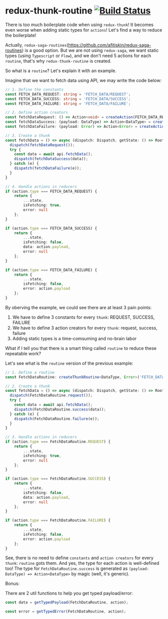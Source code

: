 # redux-thunk-routine [![Build Status](https://travis-ci.com/zzdjk6/redux-thunk-routine.svg?branch=master)](https://travis-ci.com/zzdjk6/redux-thunk-routine)

There is too much boilerplate code when using `redux-thunk`!
It becomes even worse when adding static types for `actions`!
Let's find a way to reduce the boilerplate!

Actually, `redux-saga-routines`(https://github.com/afitiskin/redux-saga-routines) is a good option.
But we are not using `redux-saga`, we want static types (using `Typescript` or `Flow`), and we don't need 5 actions for each `routine`, that's why `redux-thunk-routine` is created.

So what is a `routine`? Let's explain it with an example.

Imagine that we want to fetch data using API, we may write the code below:

```typescript
// 1. Define the constants
const FETCH_DATA_REQUEST: string = 'FETCH_DATA/REQUEST';
const FETCH_DATA_SUCCESS: string = 'FETCH_DATA/SUCCESS';
const FETCH_DATA_FAILURE: string = 'FETCH_DATA/FAILURE';

// 2. Define action creators
const fetchDataRequest: () => Action<void> = createAction(FETCH_DATA_REQUEST);
const fetchDataSuccess: (payload: DataType) => Action<DataType> = createAction(FETCH_DATA_SUCCESS);
const fetchDataFailure: (payload: Error) => Action<Error> = createAction(FETCH_DATA_FAILURE);

// 3. Create a thunk
const fetchData = () => async (dispatch: Dispatch, getState: () => RootState) => {
  dispatch(fetchDataRequest());
  try {
    const data = await api.fetchData();
    dispatch(fetchDataSuccess(data));
  } catch (e) {
    dispatch(fetchDataFailure(e));
  }
}

// 4. Handle actions in reducers
if (action.type === FETCH_DATA_REQUEST) {
    return {
        ...state,
        isFetching: true,
        error: null
    };
}

if (action.type === FETCH_DATA_SUCCESS) {
    return {
        ...state,
        isFetching: false,
        data: action.payload,
        error: null
    };
}

if (action.type === FETCH_DATA_FAILURE) {
    return {
        ...state,
        isFetching: false,
        error: action.payload
    };
}
```

By oberving the example, we could see there are at least 3 pain points:

1. We have to define 3 constants for every `thunk`: REQUEST, SUCCESS, FAILURE
2. We have to define 3 action creators for every `thunk`: request, success, failure
3. Adding static types is a time-comsuming and no-brain labor

What if I tell you that there is a smart thing called `routine` to reduce these repeatable work?

Let's see what is the `routine` version of the previous example:

```typescript
// 1. Define a routine
const FetchDataRoutine: createThunkRoutine<DataType, Error>('FETCH_DATA')

// 2. Create a thunk
const fetchData = () => async (dispatch: Dispatch, getState: () => RootState) => {
  dispatch(FetchDataRoutine.request());
  try {
    const data = await api.fetchData();
    dispatch(FetchDataRoutine.success(data));
  } catch (e) {
    dispatch(FetchDataRoutine.failure(e));
  }
}

// 3. Handle actions in reducers
if (action.type === FetchDataRoutine.REQUEST) {
    return {
        ...state,
        isFetching: true,
        error: null
    };
}

if (action.type === FetchDataRoutine.SUCCESS) {
    return {
        ...state,
        isFetching: false,
        data: action.payload,
        error: null
    };
}

if (action.type === FetchDataRoutine.FAILURE) {
    return {
        ...state,
        isFetching: false,
        error: action.payload
    };
}
```

See, there is no need to define `constants` and `action creators` for every `thunk`: `routine` gots them.
And yes, the type for each action is well-defined too!
The type for `FetchDataRoutine.success` is generated as `(payload: DataType) => Action<DataType>` by magic (well, it's generic).

Bonus:

There are 2 util functions to help you get typed payload/error:

```typescript
const data = getTypedPayload(FetchDataRoutine, action);

const error = getTypedError(FetchDataRoutine, action);
```